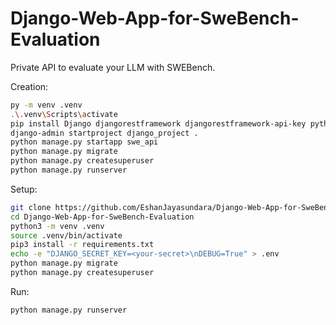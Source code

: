 # Django-Web-App-for-SweBench-Evaluation

Private API to evaluate your LLM with SWEBench.

Creation:

```bash
py -m venv .venv
.\.venv\Scripts\activate
pip install Django djangorestframework djangorestframework-api-key python-decouple
django-admin startproject django_project .
python manage.py startapp swe_api
python manage.py migrate
python manage.py createsuperuser
python manage.py runserver
```

Setup:

```bash
git clone https://github.com/EshanJayasundara/Django-Web-App-for-SweBench-Evaluation
cd Django-Web-App-for-SweBench-Evaluation
python3 -m venv .venv
source .venv/bin/activate
pip3 install -r requirements.txt
echo -e "DJANGO_SECRET_KEY=<your-secret>\nDEBUG=True" > .env
python manage.py migrate
python manage.py createsuperuser
```

Run:

```bash
python manage.py runserver
```

